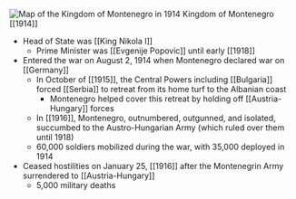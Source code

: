 
![Map of the Kingdom of Montenegro in 1914](https://nzhistory.govt.nz/files/styles/fullsize/public/montenegro_1000.jpg?itok=gyo8MSmu)
Kingdom of Montenegro [[1914]]

- Head of State was [[King Nikola I]]
	- Prime Minister was [[Evgenije Popovic]] until early [[1918]]
- Entered the war on August 2, 1914 when Montenegro declared war on [[Germany]]
	- In October of [[1915]], the Central Powers including [[Bulgaria]] forced [[Serbia]] to retreat from its home turf to the Albanian coast
		- Montenegro helped cover this retreat by holding off [[Austria-Hungary]] forces
	- In [[1916]], Montenegro, outnumbered, outgunned, and isolated, succumbed to the Austro-Hungarian Army (which ruled over them until 1918)
	- 60,000 soldiers mobilized during the war, with 35,000 deployed in 1914
- Ceased hostilities on January 25, [[1916]] after the Montenegrin Army surrendered to [[Austria-Hungary]]
	- 5,000 military deaths